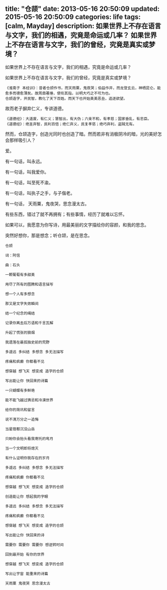 title: "仓颉"
date: 2013-05-16 20:50:09
updated: 2015-05-16 20:50:09
categories: life
tags: [calm, Mayday]
description: 如果世界上不存在语言与文字，我们的相遇，究竟是命运或几率？ 如果世界上不存在语言与文字，我们的曾经，究竟是真实或梦境？
---

如果世界上不存在语言与文字，我们的相遇，究竟是命运或几率？

如果世界上不存在语言与文字，我们的曾经，究竟是真实或梦境？

```
《淮南子 本经训》：昔者仓颉作书，而天雨粟，鬼夜哭；伯益作井，而龙登玄云，神栖昆仑。能愈多而德愈薄矣。故周鼎著倕，使衔其指，以明大巧之不可为也。
仓颉造字，开民智，教化了天下百姓。而天下也开始美美恶丑，追逐欲望。
```

故而老子摒弃仁义，专讲道德。

```
《道德经》：大道废，有仁义；慧智出，有大伪；六亲不和，有孝慈；国家昏乱，有忠臣。
《道德经》：绝圣弃智，民利百倍；绝仁弃义，民复孝慈；绝巧弃利，盗贼无有。
```

然而，仓颉造字，创造光同时也创造了暗。然而若非有消极阴冷的暗，光的美好怎会那样吸引人？

爱。

有一句话，叫永远。

有一句话，叫我爱你。

有一句话，叫至死不渝。

有一句话，叫执子之手，与子偕老。

有一句话， 天雨粟，鬼夜哭，思念漫太古。

有些东西，错过了就不再拥有；有些事情，经历了就难以忘怀。

如果可以，我愿意为你写诗，用最美丽的文字描绘你的容颜，和我的思念。

突然好想你，那是想念；听仓颉，是在思念。

```
仓颉

词：阿信

曲：石头

一颗葡萄有多甜美

用尽了所有的图腾和语言描写

想一个人有多想念

那又是文字失效瞬间

结一个纪念的绳结

记录你离去后万语和千言瓦解

升起了慌张的狼烟

我遗落在最孤独史前的荒野

多遥远 多纠结 多想念 多无法描写

疼痛和疯癫 你都看不见

想穿越 想飞天 想变成 造字的仓颉

写出能让你 快回来的诗篇

一只蝴蝶有多鲜艳

能不能飞越过猜忌和冷漠世界

给你的简讯和留言

说不清万分之一追悔

当星宿都沉没山岳

只盼你会抬头看我寄托的弯月

当一个文明即将熄灭

有什么证明你我存在的岁月

多遥远 多纠结 多想念 多无法描写

疼痛和疯癫 你都看不见

想穿越 想飞天 想变成 造字的仓颉

创造能让你 想起我的字眼

多遥远 多纠结 多想念 多无法描写

疼痛和疯癫 你都看不见

想穿越 想飞天 想变成 造字的仓颉

写出能让你 快回来的诗

需要你 需要你 需要你 想逆转时间

回到最开始 有你的世界

想穿越 想飞天 想变成 造字的仓颉

写出让宇宙 能重来的诗篇

天雨粟 鬼夜哭 思念漫太古
```

